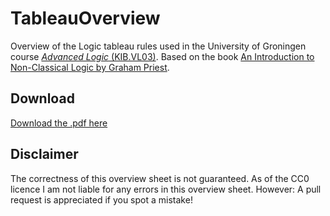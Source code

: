 # TableauOverview

Overview of the Logic tableau rules used in the University of Groningen course [_Advanced Logic_ (KIB.VL03)](https://www.rug.nl/ocasys/fwn/vak/show?code=KIB.VL03). Based on the book [An Introduction to Non-Classical Logic by Graham Priest](http://www.cambridge.org/catalogue/catalogue.asp?isbn=9780521854337).

## Download
[Download the .pdf here](https://github.com/nickubels/TableauOverview/blob/master/TableauOverview.pdf)

## Disclaimer
The correctness of this overview sheet is not guaranteed. As of the CC0 licence I am not liable for any errors in this overview sheet. However: A pull request is appreciated if you spot a mistake!
